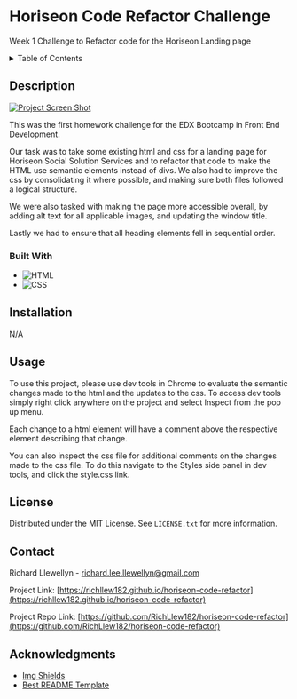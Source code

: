 # Horiseon Code Refactor Challenge
Week 1 Challenge to Refactor code for the Horiseon Landing page

<!-- TABLE OF CONTENTS -->
<details>
  <summary>Table of Contents</summary>
  <ol>
    <li>
      <a href="#description">Description</a>
      <ul>
        <li><a href="#built-with">Built With</a></li>
      </ul>
    </li>
    <li>
        <a href="#installation">Installation</a>
    </li>
    <li><a href="#usage">Usage</a></li>
    <li><a href="#license">License</a></li>
    <li><a href="#contact">Contact</a></li>
    <li><a href="#acknowledgments">Acknowledgments</a></li>
  </ol>
</details>



<!-- ABOUT THE PROJECT -->
## Description

<a href="https://richllew182.github.io/horiseon-code-refactor/">
    <img src="./assets/images/horiseon-project-screenshot.png" alt="Project Screen Shot">
  </a>


 <p>This was the first homework challenge for the EDX Bootcamp in Front End Development.</p> 

   <p>Our task was to take some existing html and css for a landing page for Horiseon Social Solution Services and to refactor that code to make the HTML use semantic elements instead of divs. We also had to improve the css by consolidating it where possible, and making sure both files followed a logical structure.
</p> 
  <p>We were also tasked with making the page more accessible overall, by adding alt text for all applicable images, and updating the window title.</p> 

  <p>Lastly we had to ensure that all heading elements fell in sequential order.</p> 


### Built With


* ![HTML](https://img.shields.io/badge/HTML-239120?style=for-the-badge&logo=html5&logoColor=white)
* ![CSS](https://img.shields.io/badge/CSS-239120?&style=for-the-badge&logo=css3&logoColor=white)





## Installation

N/A

<!-- USAGE EXAMPLES -->
## Usage

<p>To use this project, please use dev tools in Chrome to evaluate the semantic changes made to the html and the updates to the css. To access dev tools simply right click anywhere on the project and select Inspect from the pop up menu. 
</p>
<p>Each change to a html element will have a comment above the respective element describing that change.</p>
<p>
You can also inspect the css file for additional comments on the changes made to the css file. To do this navigate to the Styles side panel in dev tools, and click the style.css link.</p>







<!-- LICENSE -->
## License

Distributed under the MIT License. See `LICENSE.txt` for more information.





<!-- CONTACT -->
## Contact

Richard Llewellyn - richard.lee.llewellyn@gmail.com 

Project Link: [https://richllew182.github.io/horiseon-code-refactor](https://richllew182.github.io/horiseon-code-refactor)

Project Repo Link: [https://github.com/RichLlew182/horiseon-code-refactor](https://github.com/RichLlew182/horiseon-code-refactor)



<!-- ACKNOWLEDGMENTS -->
## Acknowledgments

* [Img Shields](https://shields.io)
* [Best README Template](https://github.com/othneildrew/Best-README-Template)

